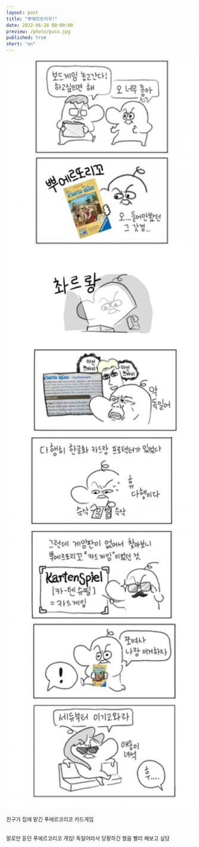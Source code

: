 ```yaml
---
layout: post
title: "뿌에르또리꼬!"
date: 2022-06-28 00:00:00
preview: /photo/puco.jpg
published: true
short: "on"
---
```


<img src="/photo/Puerto.jpg" width="1000">

친구가 집에 맡긴 푸에르코리코 카드게임
<br/><br/>

말로만 듣던 푸에르코리코 게임! 독일어라서 당황하긴 했음
빨리 해보고 싶당
